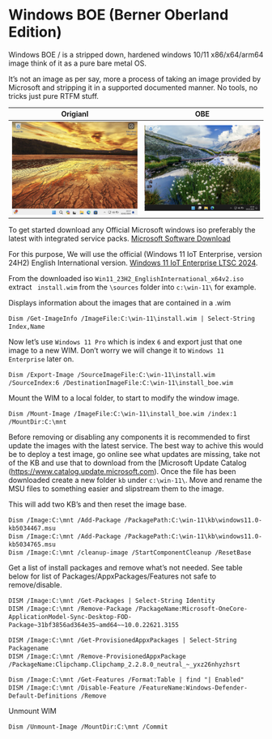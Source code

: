 # Windows BOE (Berner Oberland Edition)

Windows BOE / is a stripped down, hardened windows 10/11 x86/x64/arm64 image think of it as a pure bare metal OS.

It’s not an image as per say, more a process of taking an image provided by Microsoft and stripping it in a supported documented manner. No tools, no tricks just pure RTFM stuff.

| Origianl | OBE |
| ------------- | ------------- |
| ![](https://raw.githubusercontent.com/nitr8/obe/main/images/win-11-orig.png) | ![](https://raw.githubusercontent.com/nitr8/obe/main/images/win-11-obe.png) |

To get started download any Official Microsoft windows iso preferably the latest with integrated service packs. [Microsoft Software Download](https://www.microsoft.com/software-download/windows11)

For this purpose, We will use the official (Windows 11 IoT Enterprise, version 24H2) English International version. [Windows 11 IoT Enterprise LTSC 2024](https://learn.microsoft.com/en-us/windows/iot/iot-enterprise/whats-new/windows-11-iot-enterprise-ltsc-2024).

From the downloaded iso `Win11_23H2_EnglishInternational_x64v2.iso` extract ` install.wim` from the `\sources` folder into `c:\win-11\` for example.

Displays information about the images that are contained in a .wim
```
Dism /Get-ImageInfo /ImageFile:C:\win-11\install.wim | Select-String Index,Name
```

Now let’s use `Windows 11 Pro` which is index `6` and export just that one image to a new WIM. Don’t worry we will change it to `Windows 11 Enterprise` later on.

```
Dism /Export-Image /SourceImageFile:C:\win-11\install.wim /SourceIndex:6 /DestinationImageFile:C:\win-11\install_boe.wim
```

Mount the WIM to a local folder, to start to modify the window image.
```
Dism /Mount-Image /ImageFile:C:\win-11\install_boe.wim /index:1 /MountDir:C:\mnt
```

Before removing or disabling any components it is recommended to first update the images with the latest service. The best way to achive this would be to deploy a test image, go online see what updates are missing, take not of the KB and use that to download from the [Microsoft Update Catalog (https://www.catalog.update.microsoft.com). Once the file has been downloaded create a new folder `kb` under `c:\win-11\`. Move and rename the MSU files to something easier and slipstream them to the image. 

This will add two KB’s and then reset the image base.
```
Dism /Image:C:\mnt /Add-Package /PackagePath:C:\win-11\kb\windows11.0-kb5034467.msu
Dism /Image:C:\mnt /Add-Package /PackagePath:C:\win-11\kb\windows11.0-kb5034765.msu
Dism /Image:C:\mnt /cleanup-image /StartComponentCleanup /ResetBase
```

Get a list of install packages and remove what’s not needed. See table below for list of Packages/AppxPackages/Features not safe to remove/disable.
```
DISM /Image:C:\mnt /Get-Packages | Select-String Identity
DISM /Image:C:\mnt /Remove-Package /PackageName:Microsoft-OneCore-ApplicationModel-Sync-Desktop-FOD-Package~31bf3856ad364e35~amd64~~10.0.22621.3155
```

```
DISM /Image:C:\mnt /Get-ProvisionedAppxPackages | Select-String Packagename
DISM /Image:C:\mnt /Remove-ProvisionedAppxPackage /PackageName:Clipchamp.Clipchamp_2.2.8.0_neutral_~_yxz26nhyzhsrt
```

```
Dism /Image:C:\mnt /Get-Features /Format:Table | find "| Enabled"
DISM /Image:C:\mnt /Disable-Feature /FeatureName:Windows-Defender-Default-Definitions /Remove
```

Unmount WIM
```
Dism /Unmount-Image /MountDir:C:\mnt /Commit
```
